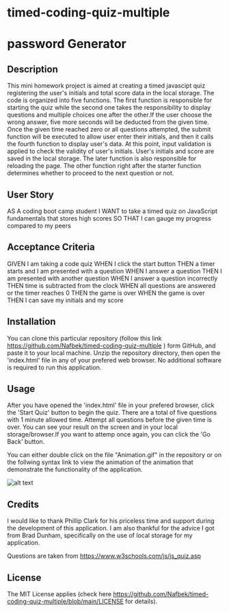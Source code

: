 # timed-coding-quiz-multiple
# password Generator

## Description

This mini homework project is aimed at creating a timed javascipt quiz registering the user's initials and total score data in the local storage. The code is organized into five functions. The first function is responsible for starting the quiz while the second one takes the responsibility to display questions and multiple choices one after the other.If the user choose the wrong answer, five more seconds will be deducted from the given time.  Once the given time reached zero or all questions attempted, the submit function will be executed to allow user enter their initials, and then it calls the fourth function to display user's data. At this point, input validation is applied to check the validity of user's initials. User's initials and score are saved in the local storage. The later function is also responsible for reloading the page. The other function right after the starter function determines whether to proceed to the next question or not.

## User Story

AS A coding boot camp student
I WANT to take a timed quiz on JavaScript fundamentals that stores high scores
SO THAT I can gauge my progress compared to my peers

## Acceptance Criteria

GIVEN I am taking a code quiz
WHEN I click the start button
THEN a timer starts and I am presented with a question
WHEN I answer a question
THEN I am presented with another question
WHEN I answer a question incorrectly
THEN time is subtracted from the clock
WHEN all questions are answered or the timer reaches 0
THEN the game is over
WHEN the game is over
THEN I can save my initials and my score



## Installation

You can clone this particular repository (follow this link  https://github.com/Nafbek/timed-coding-quiz-multiple ) form GitHub, and paste it to your local machine. Unzip the repository directory, then open the 'index.html' file in any of your prefered web browser. No additional software is required to run this application.

## Usage

After you have opened the 'index.html' file in your prefered browser, click the 'Start Quiz' button to begin the quiz. There are a total of five questions with 1 minute allowed time. Attempt all questions before the given time is over. You can see your result on the screen and in your local storage/browser.If you want to attemp once again, you can click the 'Go Back' button.


You can either double click on the file "Animation.gif" in the repository or on the follwing syntax link to view the animation of the animation that demonstrate the functionality of the application.


![alt text](AnimationQuiz.gif)



## Credits

I would like to thank Phillip Clark for his priceless time and support during the development of this application. I am also thankful for the advice I got from Brad Dunham, specifically on the use of local storage for my application.


Questions are taken from https://www.w3schools.com/js/js_quiz.asp


## License

The MIT License applies (check here https://github.com/Nafbek/timed-coding-quiz-multiple/blob/main/LICENSE for details).